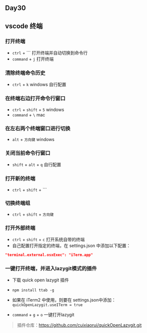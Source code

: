 ## Day30

## vscode 终端

### 打开终端

- `ctrl` + ``` 打开终端并自动切换到命令行
- `command` + `j` 打开终端

### 清除终端命令历史

- `ctrl` + `k` windows 自行配置

### 在终端右边打开命令行窗口

- `ctrl` + `shift` + `5` windows
- `command` + `\` mac

### 在左右两个终端窗口进行切换

- `alt` + `方向键` windows

### 关闭当前命令行窗口

- `shift` + `alt` + `q` 自行配置

### 打开新的终端

- `ctrl` + `shift` + ```

### 切换终端组

- `ctrl` + `shift` + `方向键`

### 打开外部终端

- `ctrl` + `shift` + `c` 打开系统自带的终端
- 自己配置打开指定的终端，在 settings.json 中添加以下配置：

```json
"terminal.external.osxExec": "iTerm.app"
```

### 一键打开终端，并进入lazygit模式的插件
* 下载 quick open lazygit 插件
* `npm install ttab -g`
* 如果在 iTerm2 中使用，则要在 settings.json中添加：`quickOpenLazygit.useITerm = true`

* `command` + `g` + `o` 一键打开lazygit 
> 插件仓库：https://github.com/cuixiaorui/quickOpenLazygit.git